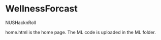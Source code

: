 # WellnessForcast
NUSHacknRoll

home.html is the home page. The ML code is uploaded in the ML folder.
